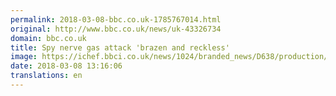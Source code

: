```yaml
---
permalink: 2018-03-08-bbc.co.uk-1785767014.html
original: http://www.bbc.co.uk/news/uk-43326734
domain: bbc.co.uk
title: Spy nerve gas attack 'brazen and reckless'
image: https://ichef.bbci.co.uk/news/1024/branded_news/D638/production/_100304845_skripals.jpg
date: 2018-03-08 13:16:06
translations: en
---
```


